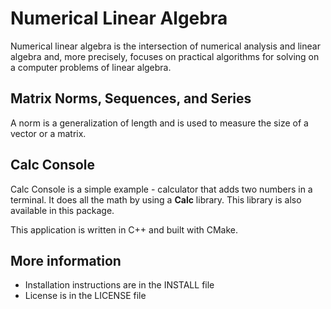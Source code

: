 # Numerical Linear Algebra

Numerical linear algebra is the intersection of numerical analysis and linear algebra and, more precisely, focuses on practical algorithms for solving on a computer problems of linear algebra.

## Matrix Norms, Sequences, and Series

A norm is a generalization of length and is used to measure the size of a vector or a matrix.


## Calc Console

Calc Console is a simple example - calculator that adds two numbers in a
terminal. It does all the math by using a **Calc** library.
This library is also available in this package.

This application is written in C++ and built with CMake.

## More information

- Installation instructions are in the INSTALL file
- License is in the LICENSE file
